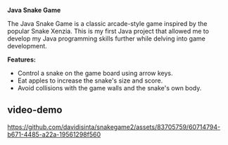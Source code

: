 

**Java Snake Game**

The Java Snake Game is a classic arcade-style game inspired by the popular Snake Xenzia. This is my first Java project that allowed me to develop my Java programming skills further while delving into game development.

**Features:**
- Control a snake on the game board using arrow keys.
- Eat apples to increase the snake's size and score.
- Avoid collisions with the game walls and the snake's own body.

## video-demo
https://github.com/davidisinta/snakegame2/assets/83705759/60714794-b671-4485-a22a-19561298f560


